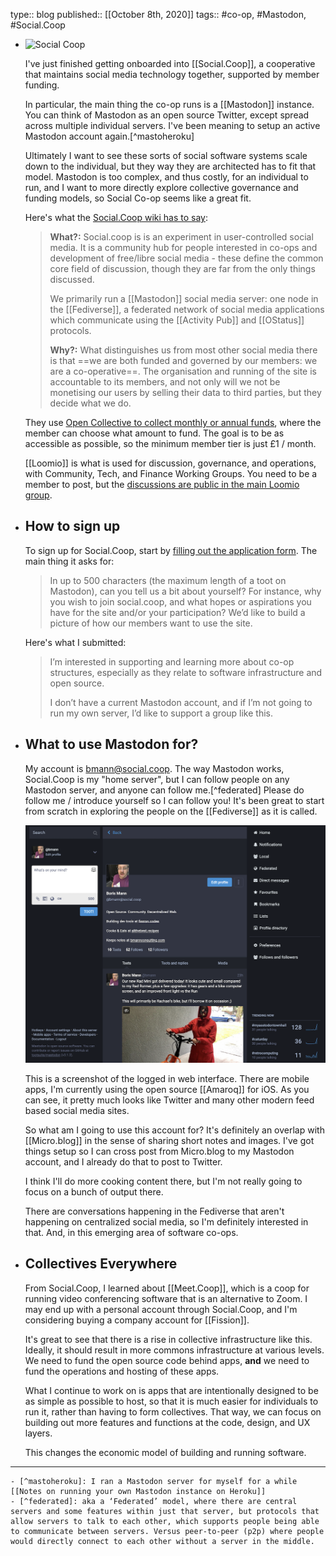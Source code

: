 ---
---

type:: blog
published:: [[October 8th, 2020]]
tags:: #co-op, #Mastodon, #Social.Coop

- ![Social Coop](..assets/2020/10/socialcoop.png )
  
  I've just finished getting onboarded into [[Social.Coop]], a cooperative that maintains social media technology together, supported by member funding.
  
  In particular, the main thing the co-op runs is a [[Mastodon]] instance. You can think of Mastodon as an open source Twitter, except spread across multiple individual servers. I've been meaning to setup an active Mastodon account again.[^mastoheroku]
  
  Ultimately I want to see these sorts of social software systems scale down to the individual, but they way they are architected has to fit that model. Mastodon is too complex, and thus costly, for an individual to run, and I want to more directly explore collective governance and funding models, so Social Co-op seems like a great fit.
  
  Here's what the [Social.Coop wiki has to say](https://wiki.social.coop/home.html):
  
  > **What?:** Social.coop is is an experiment in user-controlled social media. It is a community hub for people interested in co-ops and development of free/libre social media - these define the common core field of discussion, though they are far from the only things discussed.
  >
  >We primarily run a [[Mastodon]] social media server: one node in the [[Fediverse]], a federated network of social media applications which communicate using the [[Activity Pub]] and [[OStatus]] protocols.
  >
  > **Why?:** What distinguishes us from most other social media there is that ==we are both funded and governed by our members: we are a co-operative==. The organisation and running of the site is accountable to its members, and not only will we not be monetising our users by selling their data to third parties, but they decide what we do.
  
  They use [Open Collective to collect monthly or annual funds](https://opencollective.com/socialcoop), where the member can choose what amount to fund. The goal is to be as accessible as possible, so the minimum member tier is just £1 / month.
  
  [[Loomio]] is what is used for discussion, governance, and operations, with Community, Tech, and Finance Working Groups. You need to be a member to post, but the [discussions are public in the main Loomio group](https://www.loomio.org/socialcoop/).
- ## How to sign up
  
  To sign up for Social.Coop, start by [filling out the application form](https://wiki.social.coop/registration-form.html). The main thing it asks for:
  
  > In up to 500 characters (the maximum length of a toot on Mastodon), can you tell us a bit about yourself? For instance, why you wish to join social.coop, and what hopes or aspirations you have for the site and/or your participation? We’d like to build a picture of how our members want to use the site.
  
  Here's what I submitted:
  
  > I’m interested in supporting and learning more about co-op structures, especially as they relate to software infrastructure and open source.
  > 
  > I don’t have a current Mastodon account, and if I’m not going to run my own server, I’d like to support a group like this.
- ## What to use Mastodon for?
  
  My account is [bmann@social.coop](https://social.coop/@bmann). The way Mastodon works, Social.Coop is my "home server", but I can follow people on any Mastodon server, and anyone can follow me.[^federated] Please do follow me / introduce yourself so I can follow you! It's been great to start from scratch in exploring the people on the [[Fediverse]] as it is called.
  
  ![](../assets/2020/10/mastodon-bmann-screenshot.png)
  
  This is a screenshot of the logged in web interface. There are mobile apps, I'm currently using the open source [[Amaroq]] for iOS. As you can see, it pretty much looks like Twitter and many other modern feed based social media sites.
  
  So what am I going to use this account for? It's definitely an overlap with [[Micro.blog]] in the sense of sharing short notes and images. I've got things setup so I can cross post from Micro.blog to my Mastodon account, and I already do that to post to Twitter.
  
  I think I'll do more cooking content there, but I'm not really going to focus on a bunch of output there.
  
  There are conversations happening in the Fediverse that aren't happening on centralized social media, so I'm definitely interested in that. And, in this emerging area of software co-ops.
- ## Collectives Everywhere
  
  From Social.Coop, I learned about [[Meet.Coop]], which is a coop for running video conferencing software that is an alternative to Zoom. I may end up with a personal account through Social.Coop, and I'm considering buying a company account for [[Fission]].
  
  It's great to see that there is a rise in collective infrastructure like this. Ideally, it should result in more commons infrastructure at various levels. We need to fund the open source code behind apps, **and** we need to fund the operations and hosting of these apps.
  
  What I continue to work on is apps that are intentionally designed to be as simple as possible to host, so that it is much easier for individuals to run it, rather than having to form collectives. That way, we can focus on building out more features and functions at the code, design, and UX layers.
  
  This changes the economic model of building and running software.
- ---
	- [^mastoheroku]: I ran a Mastodon server for myself for a while [[Notes on running your own Mastodon instance on Heroku]]
	- [^federated]: aka a ‘Federated’ model, where there are central servers and some features within just that server, but protocols that allow servers to talk to each other, which supports people being able to communicate between servers. Versus peer-to-peer (p2p) where people would directly connect to each other without a server in the middle.
